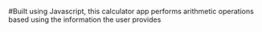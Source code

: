 #Built using Javascript, this calculator app performs arithmetic operations based using the information the user provides
